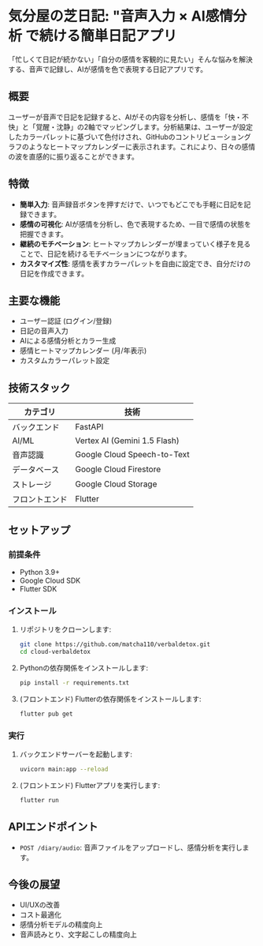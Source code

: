 # 気分屋の芝日記: "音声入力 × AI感情分析 で続ける簡単日記アプリ

「忙しくて日記が続かない」「自分の感情を客観的に見たい」そんな悩みを解決する、音声で記録し、AIが感情を色で表現する日記アプリです。

## 概要

ユーザーが音声で日記を記録すると、AIがその内容を分析し、感情を「快・不快」と「覚醒・沈静」の2軸でマッピングします。分析結果は、ユーザーが設定したカラーパレットに基づいて色付けされ、GitHubのコントリビューショングラフのようなヒートマップカレンダーに表示されます。これにより、日々の感情の波を直感的に振り返ることができます。

## 特徴

- **簡単入力**: 音声録音ボタンを押すだけで、いつでもどこでも手軽に日記を記録できます。
- **感情の可視化**: AIが感情を分析し、色で表現するため、一目で感情の状態を把握できます。
- **継続のモチベーション**: ヒートマップカレンダーが埋まっていく様子を見ることで、日記を続けるモチベーションにつながります。
- **カスタマイズ性**: 感情を表すカラーパレットを自由に設定でき、自分だけの日記を作成できます。

## 主要な機能

- ユーザー認証 (ログイン/登録)
- 日記の音声入力
- AIによる感情分析とカラー生成
- 感情ヒートマップカレンダー (月/年表示)
- カスタムカラーパレット設定

## 技術スタック

| カテゴリ | 技術 |
|---|---|
| バックエンド | FastAPI |
| AI/ML | Vertex AI (Gemini 1.5 Flash) |
| 音声認識 | Google Cloud Speech-to-Text |
| データベース | Google Cloud Firestore |
| ストレージ | Google Cloud Storage |
| フロントエンド | Flutter |

## セットアップ

### 前提条件

- Python 3.9+
- Google Cloud SDK
- Flutter SDK

### インストール

1. リポジトリをクローンします:
   ```bash
   git clone https://github.com/matcha110/verbaldetox.git
   cd cloud-verbaldetox
   ```

2. Pythonの依存関係をインストールします:
   ```bash
   pip install -r requirements.txt
   ```

3. (フロントエンド) Flutterの依存関係をインストールします:
   ```bash
   flutter pub get
   ```

### 実行

1. バックエンドサーバーを起動します:
   ```bash
   uvicorn main:app --reload
   ```

2. (フロントエンド) Flutterアプリを実行します:
   ```bash
   flutter run
   ```

## APIエンドポイント

- `POST /diary/audio`: 音声ファイルをアップロードし、感情分析を実行します。

## 今後の展望

- UI/UXの改善
- コスト最適化
- 感情分析モデルの精度向上
- 音声読みとり、文字起こしの精度向上